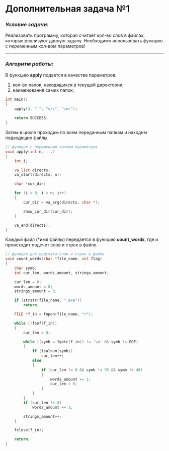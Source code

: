 # Дополнительная задача №1

### _Условие задачи:_
Реализовать программу, которая считает кол-во слов в файлах, которые реализуют данную задачу.
Необходимо использовать функцию с переменным кол-вом параметров!

---

### _Алгоритм работы:_
В функцию __apply__ подается в качестве параметров:

1. кол-во папок, находящихся в текущей директории;
2. наименования самих папок;

```c
int main()
{
    apply(3, ".", "src", "inc");
    
    return SUCCESS;
}
```
Затем в цикле проходим по всем переданным папкам и находим подходящие файлы.

```c
// функция с переменным числом параметров
void apply(int n, ...)
{
    int i;

    va_list directs;
    va_start(directs, n);

    char *cur_dir;

    for (i = 0; i < n; i++)
    {
        cur_dir = va_arg(directs, char *);

        show_cur_dir(cur_dir);
    }

    va_end(directs);
}
```

Каждый файл (*имя файлы) передается в функцию __count_words__, где и происходит подсчет слов и строк в файле.
```c
// функция для подсчета слов и строк в файле
void count_words(char *file_name, int flag)
{
    char symb;
    int cur_len, words_amount, strings_amount;

    cur_len = 0;
    words_amount = 0;
    strings_amount = 0;

    if (strstr(file_name, ".exe"))
        return;

    FILE *f_in = fopen(file_name, "r");

    while (!feof(f_in))
    {
        cur_len = 0;

        while ((symb = fgetc(f_in)) != '\n' && symb != EOF)
        {
            if (isalnum(symb))
                cur_len++;
            else
            {
                if (cur_len != 0 && symb != 95 && symb != 46)
                {
                    words_amount += 1;
                    cur_len = 0;
                }
            }
        }
        if (cur_len != 0)
            words_amount += 1;

        strings_amount++;
    }

    fclose(f_in);

    return;
}

```